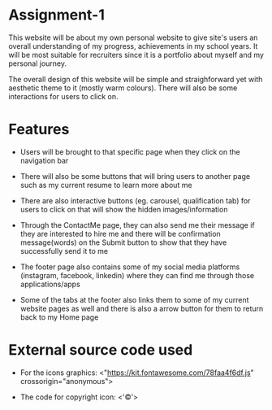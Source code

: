 # Assignment-1
This website will be about my own personal website to give site's users an overall understanding of my progress, achievements in my school years. It will be most suitable for recruiters since it is a portfolio about myself and my personal journey.

The overall design of this website will be simple and straighforward yet with aesthetic theme to it (mostly warm colours). There will also be some interactions for users to click on.


# Features
- Users will be brought to that specific page when they click on the navigation bar

- There will also be some buttons that will bring users to another page such as my current resume to learn more about me

- There are also interactive buttons (eg. carousel, qualification tab) for users to click on that will show the hidden images/information

- Through the ContactMe page, they can also send me their message if they are interested to hire me and there will be confirmation message(words) on the Submit button to show that they have successfully send it to me

- The footer page also contains some of my social media platforms (instagram, facebook, linkedin) where they can find me through those applications/apps 

- Some of the tabs at the footer also links them to some of my current website pages as well and there is also a arrow button for them to return back to my Home page


# External source code used
- For the icons graphics:
<"https://kit.fontawesome.com/78faa4f6df.js" crossorigin="anonymous">

- The code for copyright icon:
<'&#169;'>
